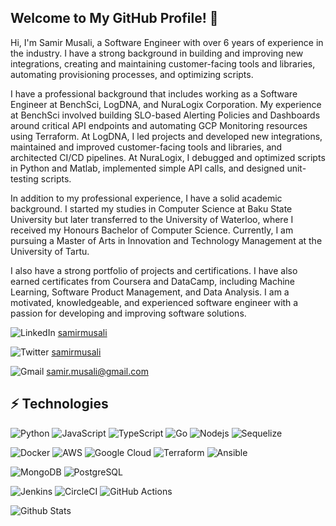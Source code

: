 ## Welcome to My GitHub Profile! 👋
Hi, I'm Samir Musali, a Software Engineer with over 6 years of experience in the industry. I have a strong background in building and improving new integrations, creating and maintaining customer-facing tools and libraries, automating provisioning processes, and optimizing scripts.

I have a professional background that includes working as a Software Engineer at BenchSci, LogDNA, and NuraLogix Corporation. My experience at BenchSci involved building SLO-based Alerting Policies and Dashboards around critical API endpoints and automating GCP Monitoring resources using Terraform. At LogDNA, I led projects and developed new integrations, maintained and improved customer-facing tools and libraries, and architected CI/CD pipelines. At NuraLogix, I debugged and optimized scripts in Python and Matlab, implemented simple API calls, and designed unit-testing scripts.

In addition to my professional experience, I have a solid academic background. I started my studies in Computer Science at Baku State University but later transferred to the University of Waterloo, where I received my Honours Bachelor of Computer Science. Currently, I am pursuing a Master of Arts in Innovation and Technology Management at the University of Tartu.

I also have a strong portfolio of projects and certifications. I have also earned certificates from Coursera and DataCamp, including Machine Learning, Software Product Management, and Data Analysis. I am a motivated, knowledgeable, and experienced software engineer with a passion for developing and improving software solutions.

![LinkedIn](https://img.shields.io/badge/linkedin-%230077B5.svg?style=for-the-badge&logo=linkedin&logoColor=white) [samirmusali](https://www.linkedin.com/in/samirmusali)

![Twitter](https://img.shields.io/badge/Twitter-%231DA1F2.svg?style=for-the-badge&logo=Twitter&logoColor=white) [samirmusali](https://www.twitter.com/samirmusali)

![Gmail](https://img.shields.io/badge/Gmail-D14836?style=for-the-badge&logo=gmail&logoColor=white) [samir.musali@gmail.com](mailto:samir.musali@gmail.com)

## ⚡ Technologies

![Python](https://img.shields.io/badge/-Python-black?style=flat-square&logo=Python)
![JavaScript](https://img.shields.io/badge/-JavaScript-black?style=flat-square&logo=javascript)
![TypeScript](https://img.shields.io/badge/typescript-%23007ACC.svg?style=for-the-badge&logo=typescript&logoColor=white)
![Go](https://img.shields.io/badge/go-%2300ADD8.svg?style=for-the-badge&logo=go&logoColor=white)
![Nodejs](https://img.shields.io/badge/-Nodejs-black?style=flat-square&logo=Node.js)
![Sequelize](https://img.shields.io/badge/Sequelize-52B0E7?style=for-the-badge&logo=Sequelize&logoColor=white)

![Docker](https://img.shields.io/badge/-Docker-black?style=flat-square&logo=docker)
![AWS](https://img.shields.io/badge/AWS-%23FF9900.svg?style=for-the-badge&logo=amazon-aws&logoColor=white)
![Google Cloud](https://img.shields.io/badge/GoogleCloud-%234285F4.svg?style=for-the-badge&logo=google-cloud&logoColor=white)
![Terraform](https://img.shields.io/badge/terraform-%235835CC.svg?style=for-the-badge&logo=terraform&logoColor=white)
![Ansible](https://img.shields.io/badge/ansible-%231A1918.svg?style=for-the-badge&logo=ansible&logoColor=white)

![MongoDB](https://img.shields.io/badge/-MongoDB-black?style=flat-square&logo=mongodb)
![PostgreSQL](https://img.shields.io/badge/-PostgreSQL-336791?style=flat-square&logo=postgresql)

![Jenkins](https://img.shields.io/badge/jenkins-%232C5263.svg?style=for-the-badge&logo=jenkins&logoColor=white)
![CircleCI](https://img.shields.io/badge/circle%20ci-%23161616.svg?style=for-the-badge&logo=circleci&logoColor=white)
![GitHub Actions](https://img.shields.io/badge/github%20actions-%232671E5.svg?style=for-the-badge&logo=githubactions&logoColor=white)

![Github Stats](https://github-readme-stats.vercel.app/api?username=smusali&count_private=true&show_icons=true&include_all_commits=true)
